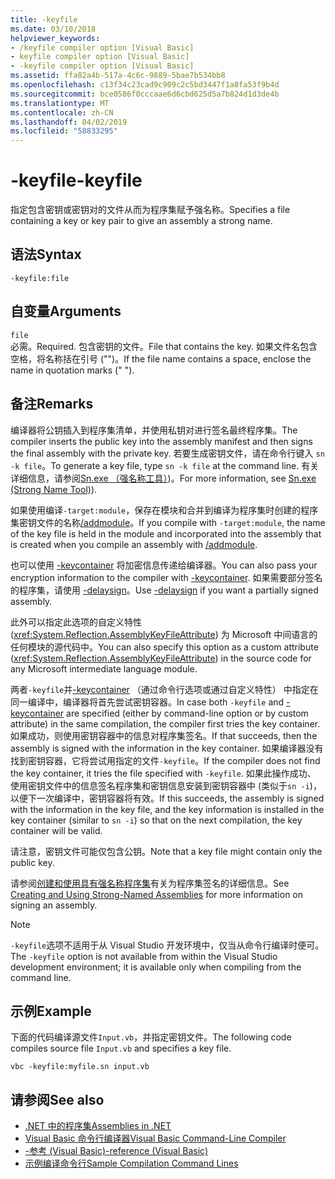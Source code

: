 ```yaml
---
title: -keyfile
ms.date: 03/10/2018
helpviewer_keywords:
- /keyfile compiler option [Visual Basic]
- keyfile compiler option [Visual Basic]
- -keyfile compiler option [Visual Basic]
ms.assetid: ffa82a4b-517a-4c6c-9889-5bae7b534bb8
ms.openlocfilehash: c13f34c23cad9c909c2c5bd3447f1a8fa53f9b4d
ms.sourcegitcommit: bce0586f0cccaae6d6cbd625d5a7b824d1d3de4b
ms.translationtype: MT
ms.contentlocale: zh-CN
ms.lasthandoff: 04/02/2019
ms.locfileid: "58833295"
---
```

# <a name="-keyfile"></a><span data-ttu-id="5bdfd-102">-keyfile</span><span class="sxs-lookup"><span data-stu-id="5bdfd-102">-keyfile</span></span>
<span data-ttu-id="5bdfd-103">指定包含密钥或密钥对的文件从而为程序集赋予强名称。</span><span class="sxs-lookup"><span data-stu-id="5bdfd-103">Specifies a file containing a key or key pair to give an assembly a strong name.</span></span>  
  
## <a name="syntax"></a><span data-ttu-id="5bdfd-104">语法</span><span class="sxs-lookup"><span data-stu-id="5bdfd-104">Syntax</span></span>  
  
``` 
-keyfile:file  
```  
  
## <a name="arguments"></a><span data-ttu-id="5bdfd-105">自变量</span><span class="sxs-lookup"><span data-stu-id="5bdfd-105">Arguments</span></span>  
 `file`  
 <span data-ttu-id="5bdfd-106">必需。</span><span class="sxs-lookup"><span data-stu-id="5bdfd-106">Required.</span></span> <span data-ttu-id="5bdfd-107">包含密钥的文件。</span><span class="sxs-lookup"><span data-stu-id="5bdfd-107">File that contains the key.</span></span> <span data-ttu-id="5bdfd-108">如果文件名包含空格，将名称括在引号 ("")。</span><span class="sxs-lookup"><span data-stu-id="5bdfd-108">If the file name contains a space, enclose the name in quotation marks (" ").</span></span>  
  
## <a name="remarks"></a><span data-ttu-id="5bdfd-109">备注</span><span class="sxs-lookup"><span data-stu-id="5bdfd-109">Remarks</span></span>  
 <span data-ttu-id="5bdfd-110">编译器将公钥插入到程序集清单，并使用私钥对进行签名最终程序集。</span><span class="sxs-lookup"><span data-stu-id="5bdfd-110">The compiler inserts the public key into the assembly manifest and then signs the final assembly with the private key.</span></span> <span data-ttu-id="5bdfd-111">若要生成密钥文件，请在命令行键入 `sn -k file`。</span><span class="sxs-lookup"><span data-stu-id="5bdfd-111">To generate a key file, type `sn -k file` at the command line.</span></span> <span data-ttu-id="5bdfd-112">有关详细信息，请参阅[Sn.exe （强名称工具）](../../../framework/tools/sn-exe-strong-name-tool.md))。</span><span class="sxs-lookup"><span data-stu-id="5bdfd-112">For more information, see [Sn.exe (Strong Name Tool)](../../../framework/tools/sn-exe-strong-name-tool.md)).</span></span>  
  
 <span data-ttu-id="5bdfd-113">如果使用编译`-target:module`，保存在模块和合并到编译为程序集时创建的程序集密钥文件的名称[/addmodule](../../../visual-basic/reference/command-line-compiler/addmodule.md)。</span><span class="sxs-lookup"><span data-stu-id="5bdfd-113">If you compile with `-target:module`, the name of the key file is held in the module and incorporated into the assembly that is created when you compile an assembly with [/addmodule](../../../visual-basic/reference/command-line-compiler/addmodule.md).</span></span>  
  
 <span data-ttu-id="5bdfd-114">也可以使用 [-keycontainer](../../../visual-basic/reference/command-line-compiler/keycontainer.md) 将加密信息传递给编译器。</span><span class="sxs-lookup"><span data-stu-id="5bdfd-114">You can also pass your encryption information to the compiler with [-keycontainer](../../../visual-basic/reference/command-line-compiler/keycontainer.md).</span></span> <span data-ttu-id="5bdfd-115">如果需要部分签名的程序集，请使用 [-delaysign](../../../visual-basic/reference/command-line-compiler/delaysign.md)。</span><span class="sxs-lookup"><span data-stu-id="5bdfd-115">Use [-delaysign](../../../visual-basic/reference/command-line-compiler/delaysign.md) if you want a partially signed assembly.</span></span>  
  
 <span data-ttu-id="5bdfd-116">此外可以指定此选项的自定义特性 (<xref:System.Reflection.AssemblyKeyFileAttribute>) 为 Microsoft 中间语言的任何模块的源代码中。</span><span class="sxs-lookup"><span data-stu-id="5bdfd-116">You can also specify this option as a custom attribute (<xref:System.Reflection.AssemblyKeyFileAttribute>) in the source code for any Microsoft intermediate language module.</span></span>  
  
 <span data-ttu-id="5bdfd-117">两者`-keyfile`并[-keycontainer](../../../visual-basic/reference/command-line-compiler/keycontainer.md) （通过命令行选项或通过自定义特性） 中指定在同一编译中，编译器将首先尝试密钥容器。</span><span class="sxs-lookup"><span data-stu-id="5bdfd-117">In case both `-keyfile` and [-keycontainer](../../../visual-basic/reference/command-line-compiler/keycontainer.md) are specified (either by command-line option or by custom attribute) in the same compilation, the compiler first tries the key container.</span></span> <span data-ttu-id="5bdfd-118">如果成功，则使用密钥容器中的信息对程序集签名。</span><span class="sxs-lookup"><span data-stu-id="5bdfd-118">If that succeeds, then the assembly is signed with the information in the key container.</span></span> <span data-ttu-id="5bdfd-119">如果编译器没有找到密钥容器，它将尝试用指定的文件`-keyfile`。</span><span class="sxs-lookup"><span data-stu-id="5bdfd-119">If the compiler does not find the key container, it tries the file specified with `-keyfile`.</span></span> <span data-ttu-id="5bdfd-120">如果此操作成功、 使用密钥文件中的信息签名程序集和密钥信息安装到密钥容器中 (类似于`sn -i`)，以便下一次编译中，密钥容器将有效。</span><span class="sxs-lookup"><span data-stu-id="5bdfd-120">If this succeeds, the assembly is signed with the information in the key file, and the key information is installed in the key container (similar to `sn -i`) so that on the next compilation, the key container will be valid.</span></span>  
  
 <span data-ttu-id="5bdfd-121">请注意，密钥文件可能仅包含公钥。</span><span class="sxs-lookup"><span data-stu-id="5bdfd-121">Note that a key file might contain only the public key.</span></span>  
  
 <span data-ttu-id="5bdfd-122">请参阅[创建和使用具有强名称程序集](../../../framework/app-domains/create-and-use-strong-named-assemblies.md)有关为程序集签名的详细信息。</span><span class="sxs-lookup"><span data-stu-id="5bdfd-122">See [Creating and Using Strong-Named Assemblies](../../../framework/app-domains/create-and-use-strong-named-assemblies.md) for more information on signing an assembly.</span></span>  
  
> [!NOTE]
>  <span data-ttu-id="5bdfd-123">`-keyfile`选项不适用于从 Visual Studio 开发环境中，仅当从命令行编译时便可。</span><span class="sxs-lookup"><span data-stu-id="5bdfd-123">The `-keyfile` option is not available from within the Visual Studio development environment; it is available only when compiling from the command line.</span></span>  
  
## <a name="example"></a><span data-ttu-id="5bdfd-124">示例</span><span class="sxs-lookup"><span data-stu-id="5bdfd-124">Example</span></span>  
 <span data-ttu-id="5bdfd-125">下面的代码编译源文件`Input.vb`，并指定密钥文件。</span><span class="sxs-lookup"><span data-stu-id="5bdfd-125">The following code compiles source file `Input.vb` and specifies a key file.</span></span>  
  
```console  
vbc -keyfile:myfile.sn input.vb  
```  
  
## <a name="see-also"></a><span data-ttu-id="5bdfd-126">请参阅</span><span class="sxs-lookup"><span data-stu-id="5bdfd-126">See also</span></span>

- [<span data-ttu-id="5bdfd-127">.NET 中的程序集</span><span class="sxs-lookup"><span data-stu-id="5bdfd-127">Assemblies in .NET</span></span>](../../../standard/assembly/index.md)
- [<span data-ttu-id="5bdfd-128">Visual Basic 命令行编译器</span><span class="sxs-lookup"><span data-stu-id="5bdfd-128">Visual Basic Command-Line Compiler</span></span>](../../../visual-basic/reference/command-line-compiler/index.md)
- [<span data-ttu-id="5bdfd-129">-参考 (Visual Basic)</span><span class="sxs-lookup"><span data-stu-id="5bdfd-129">-reference (Visual Basic)</span></span>](../../../visual-basic/reference/command-line-compiler/reference.md)
- [<span data-ttu-id="5bdfd-130">示例编译命令行</span><span class="sxs-lookup"><span data-stu-id="5bdfd-130">Sample Compilation Command Lines</span></span>](../../../visual-basic/reference/command-line-compiler/sample-compilation-command-lines.md)
